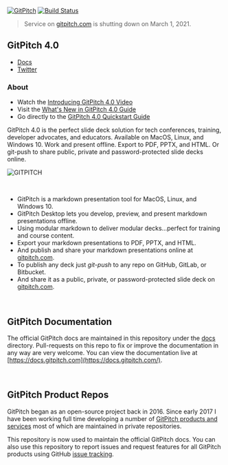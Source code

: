 [![GitPitch](https://gitpitch.com/assets/badge.svg)](https://gitpitch.com/gitpitch/gitpitch/master) [![Build Status](https://semaphoreci.com/api/v1/onetapbeyond/gitpitch/branches/master/shields_badge.svg)](https://semaphoreci.com/onetapbeyond/gitpitch)

> Service on [gitpitch.com](https://gitpitch.com) is shutting down on March 1, 2021.

## GitPitch 4.0

- [Docs](https://docs.gitpitch.com)
- [Twitter](https://twitter.com/gitpitch)

### About

- Watch the [Introducing GitPitch 4.0 Video](https://www.youtube.com/watch?v=MT88pCE291I)
- Visit the [What's New in GitPitch 4.0 Guide](https://docs.gitpitch.com/#/whats-new-in-40)
- Go directly to the [GitPitch 4.0 Quickstart Guide](https://docs.gitpitch.com/#/quickstart)

GitPitch 4.0 is the perfect slide deck solution for tech conferences, training, developer advocates, and educators. Available on MacOS, Linux, and Windows 10. Work and present offline. Export to PDF, PPTX, and HTML. Or git-push to share public, private and password-protected slide decks online.

![GITPITCH](assets/images/gitpitch-40-release.png)

<br>

- GitPitch is a markdown presentation tool for MacOS, Linux, and Windows 10.
- GitPitch Desktop lets you develop, preview, and present markdown presentations offline.
- Using modular markdown to deliver modular decks...perfect for training and course content.
- Export your markdown presentations to PDF, PPTX, and HTML.
- And publish and share your markdown presentations online at [gitpitch.com](https://gitpitch.com).
- To publish any deck just *git-push* to any repo on GitHub, GitLab, or Bitbucket.
- And share it as a public, private, or password-protected slide deck on [gitpitch.com](https://gitpitch.com).

<br>

## GitPitch Documentation

The official GitPitch docs are maintained in this repository under the [docs](/docs) directory. Pull-requests on this repo to fix or improve the documentation in any way are very welcome. You can view the documentation live at [https://docs.gitpitch.com](https://docs.gitpitch.com/).

<br>

## GitPitch Product Repos

GitPitch began as an open-source project back in 2016.  Since early 2017 I have been working full time developing a number of [GitPitch products and services](https://docs.gitpitch.com/#/meet-the-family) most of which are maintained in private repositories.

This repository is now used to maintain the official GitPitch docs. You can also use this repository to report issues and request features for all GitPitch products using GitHub [issue tracking](https://github.com/gitpitch/gitpitch/issues).

